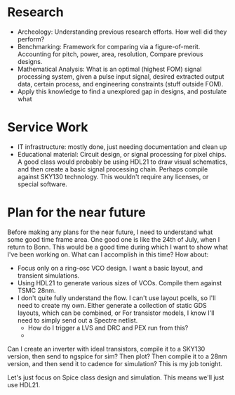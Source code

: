 
# Research
* Archeology: Understanding previous research efforts. How well did they perform?
* Benchmarking: Framework for comparing via a figure-of-merit. Accounting for pitch, power, area, resolution, Compare previous designs.
* Mathematical Analysis: What is an optimal (highest FOM) signal processing system, given a pulse input signal, desired extracted output data, certain process, and engineering constraints (stuff outside FOM).
* Apply this knowledge to find a unexplored gap in designs, and postulate what 

# Service Work
* IT infrastructure: mostly done, just needing documentation and clean up
* Educational material: Circuit design, or signal processing for pixel chips. A good class would probably be using HDL21 to draw visual schematics, and then create a basic signal processing chain. Perhaps compile against SKY130 technology. This wouldn't require any licenses, or special software.

# Plan for the near future
Before making any plans for the near future, I need to understand what some good time frame area. One good one is like the 24th of July, when I return to Bonn. This would be a good time during which I want to show what I've been working on. What can I accomplish in this time? How about:

* Focus only on a ring-osc VCO design. I want a basic layout, and transient simulations.
* Using HDL21 to generate various sizes of VCOs. Compile them against TSMC 28nm.
* I don't quite fully understand the flow. I can't use layout pcells, so I'll need to create my own. Either generate a collection of static GDS layouts, which can be combined, or For transistor models, I know I'll need to simply send out a Spectre netlist.
    * How do I trigger a LVS and DRC and PEX run from this?
    * 

Can I create an inverter with ideal transistors, compile it to a SKY130 version, then send to ngspice for sim? Then plot?
Then compile it to a 28nm version, and then send it to cadence for simulation? This is my job tonight.

Let's just focus on Spice class design and simulation. This means we'll just use HDL21.
